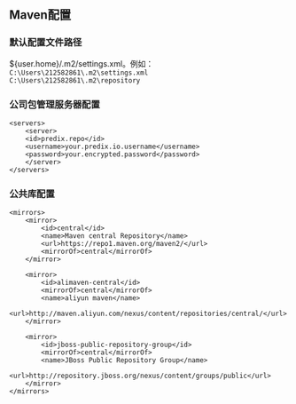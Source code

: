 ﻿## Maven配置
### 默认配置文件路径
${user.home}/.m2/settings.xml。例如：  
`C:\Users\212582861\.m2\settings.xml`  
`C:\Users\212582861\.m2\repository`	 
### 公司包管理服务器配置
```
<servers>	
	<server>	
	<id>predix.repo</id>	
	<username>your.predix.io.username</username>	
	<password>your.encrypted.password</password>
	</server>	
</servers>	
```
### 公共库配置
```
<mirrors>
    <mirror>
        <id>central</id>
        <name>Maven central Repository</name>
        <url>https://repo1.maven.org/maven2/</url>
        <mirrorOf>central</mirrorOf>
    </mirror>

    <mirror>
        <id>alimaven-central</id>
        <mirrorOf>central</mirrorOf>
        <name>aliyun maven</name>
        <url>http://maven.aliyun.com/nexus/content/repositories/central/</url>
    </mirror>
        
    <mirror>
        <id>jboss-public-repository-group</id>
        <mirrorOf>central</mirrorOf>
        <name>JBoss Public Repository Group</name>
        <url>http://repository.jboss.org/nexus/content/groups/public</url>
    </mirror>
</mirrors>
```



